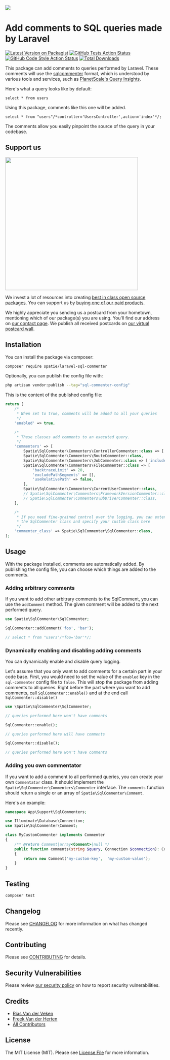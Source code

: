 
[<img src="https://github-ads.s3.eu-central-1.amazonaws.com/support-ukraine.svg?t=1" />](https://supportukrainenow.org)

# Add comments to SQL queries made by Laravel

[![Latest Version on Packagist](https://img.shields.io/packagist/v/spatie/laravel-sql-commenter.svg?style=flat-square)](https://packagist.org/packages/spatie/laravel-sql-commenter)
[![GitHub Tests Action Status](https://img.shields.io/github/workflow/status/spatie/laravel-sql-commenter/run-tests?label=tests)](https://github.com/spatie/laravel-sql-commenter/actions?query=workflow%3Arun-tests+branch%3Amain)
[![GitHub Code Style Action Status](https://img.shields.io/github/workflow/status/spatie/laravel-sql-commenter/Check%20&%20fix%20styling?label=code%20style)](https://github.com/spatie/laravel-sql-commenter/actions?query=workflow%3A"Check+%26+fix+styling"+branch%3Amain)
[![Total Downloads](https://img.shields.io/packagist/dt/spatie/laravel-sql-commenter.svg?style=flat-square)](https://packagist.org/packages/spatie/laravel-sql-commenter)

This package can add comments to queries performed by Laravel. These comments will use the [sqlcommenter](https://google.github.io/sqlcommenter/) format, which is understood by various tools and services, such as [PlanetScale's Query Insights](https://docs.planetscale.com/concepts/query-insights).

Here's what a query looks like by default:

```mysql
select * from users
```

Using this package, comments like this one will be added.

```mysql
select * from "users"/*controller='UsersController',action='index'*/;
```

The comments allow you easily pinpoint the source of the query in your codebase.


## Support us

[<img src="https://github-ads.s3.eu-central-1.amazonaws.com/laravel-sql-commenter.jpg?t=1" width="419px" />](https://spatie.be/github-ad-click/laravel-sql-commenter)

We invest a lot of resources into creating [best in class open source packages](https://spatie.be/open-source). You can support us by [buying one of our paid products](https://spatie.be/open-source/support-us).

We highly appreciate you sending us a postcard from your hometown, mentioning which of our package(s) you are using. You'll find our address on [our contact page](https://spatie.be/about-us). We publish all received postcards on [our virtual postcard wall](https://spatie.be/open-source/postcards).

## Installation

You can install the package via composer:

```bash
composer require spatie/laravel-sql-commenter
```

Optionally, you can publish the config file with:

```bash
php artisan vendor:publish --tag="sql-commenter-config"
```

This is the content of the published config file:

```php
return [
    /*
     * When set to true, comments will be added to all your queries
     */
    'enabled' => true,

    /*
     * These classes add comments to an executed query.
     */
    'commenters' => [
        Spatie\SqlCommenter\Commenters\ControllerCommenter::class => ['includeNamespace' => false],
        Spatie\SqlCommenter\Commenters\RouteCommenter::class,
        Spatie\SqlCommenter\Commenters\JobCommenter::class => ['includeNamespace' => false],
        Spatie\SqlCommenter\Commenters\FileCommenter::class => [
            'backtraceLimit' => 20, 
            'excludePathSegments' => [],
            'useRelativePath' => false,
        ],
        Spatie\SqlCommenter\Commenters\CurrentUserCommenter::class,
        // Spatie\SqlCommenter\Commenters\FrameworkVersionCommenter::class,
        // Spatie\SqlCommenter\Commenters\DbDriverCommenter::class,
    ],

    /*
     * If you need fine-grained control over the logging, you can extend
     * the SqlCommenter class and specify your custom class here
     */
    'commenter_class' => Spatie\SqlCommenter\SqlCommenter::class,
];
```

## Usage

With the package installed, comments are automatically added. By publishing the config file, you can choose which things are added to the comments.

### Adding arbitrary comments

If you want to add other arbitrary comments to the SqlComment, you can use the `addComment` method. The given comment will be added to the next performed query.

```php
use Spatie\SqlCommenter\SqlCommenter;

SqlCommenter::addComment('foo', 'bar');

// select * from "users"/*foo='bar'*/;
```

### Dynamically enabling and disabling adding comments

You can dynamically enable and disable query logging. 

Let's assume that you only want to add comments for a certain part in your code base. First, you would need to set the value of the `enabled` key in the `sql-commenter` config file to `false`. This will stop the package from adding comments to all queries. Right before the part where you want to add comments, call `SqlCommenter::enable()` and at the end call `SqlCommenter::disable()`

```php
use \Spatie\SqlCommenter\SqlCommenter;

// queries performed here won't have comments

SqlCommenter::enable();

// queries performed here will have comments

SqlCommenter::disable();

// queries performed here won't have comments
```

### Adding you own commentator

If you want to add a comment to all performed queries, you can create your own `Commentator` class. It should implement the `Spatie\SqlCommenter\Commenters\Commenter` interface. The `comments` function should return a single or an array of `Spatie\SqlCommenter\Comment`.

Here's an example:

```php
namespace App\Support\SqlCommenters;

use Illuminate\Database\Connection;
use Spatie\SqlCommenter\Comment;

class MyCustomCommenter implements Commenter
{
    /** @return Comment|array<Comment>|null */
    public function comments(string $query, Connection $connection): Comment|array|null
    {
        return new Comment('my-custom-key',  'my-custom-value');
    }
}
```

## Testing

```bash
composer test
```

## Changelog

Please see [CHANGELOG](CHANGELOG.md) for more information on what has changed recently.

## Contributing

Please see [CONTRIBUTING](https://github.com/riasvdv/.github/blob/main/CONTRIBUTING.md) for details.

## Security Vulnerabilities

Please review [our security policy](../../security/policy) on how to report security vulnerabilities.

## Credits

- [Rias Van der Veken](https://github.com/riasvdv)
- [Freek Van der Herten](https://github.com/freekmurze)
- [All Contributors](../../contributors)

## License

The MIT License (MIT). Please see [License File](LICENSE.md) for more information.
